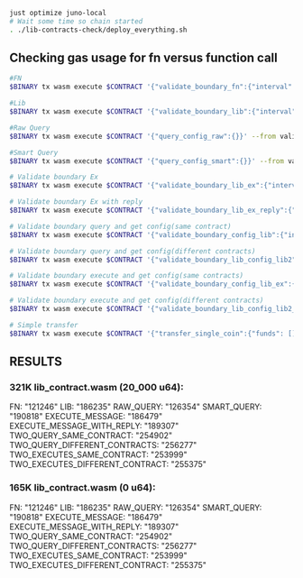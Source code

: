 ```bash
just optimize juno-local
# Wait some time so chain started
. ./lib-contracts-check/deploy_everything.sh
```

## Checking gas usage for fn versus function call
```bash
#FN
$BINARY tx wasm execute $CONTRACT '{"validate_boundary_fn":{"interval": "Once"}}' --from validator $TXFLAG -y | grep gas_used

#Lib
$BINARY tx wasm execute $CONTRACT '{"validate_boundary_lib":{"interval": "Once"}}' --from validator $TXFLAG -y | grep gas_used

#Raw Query
$BINARY tx wasm execute $CONTRACT '{"query_config_raw":{}}' --from validator $TXFLAG -y | grep gas_used

#Smart Query
$BINARY tx wasm execute $CONTRACT '{"query_config_smart":{}}' --from validator $TXFLAG -y | grep gas_used

# Validate boundary Ex
$BINARY tx wasm execute $CONTRACT '{"validate_boundary_lib_ex":{"interval": "Once"}}' --from validator $TXFLAG -y | grep gas_used

# Validate boundary Ex with reply
$BINARY tx wasm execute $CONTRACT '{"validate_boundary_lib_ex_reply":{"interval": "Once"}}' --from validator $TXFLAG -y | grep gas_used

# Validate boundary query and get config(same contract)
$BINARY tx wasm execute $CONTRACT '{"validate_boundary_config_lib":{"interval": "Once"}}' --from validator $TXFLAG -y | grep gas_used

# Validate boundary query and get config(different contracts)
$BINARY tx wasm execute $CONTRACT '{"validate_boundary_lib_config_lib2":{"interval": "Once"}}' --from validator $TXFLAG -y | grep gas_used

# Validate boundary execute and get config(same contracts)
$BINARY tx wasm execute $CONTRACT '{"validate_boundary_config_lib_ex":{"interval": "Once"}}' --from validator $TXFLAG -y | grep gas_used

# Validate boundary execute and get config(different contracts)
$BINARY tx wasm execute $CONTRACT '{"validate_boundary_lib_config_lib2_ex":{"interval": "Once"}}' --from validator $TXFLAG -y | grep gas_used

# Simple transfer
$BINARY tx wasm execute $CONTRACT '{"transfer_single_coin":{"funds": []}}' --from validator $TXFLAG -y | grep gas_used

```

## RESULTS

### 321K lib_contract.wasm (20_000 u64):
FN: "121246"
LIB: "186235"
RAW_QUERY: "126354"
SMART_QUERY: "190818"
EXECUTE_MESSAGE: "186479"
EXECUTE_MESSAGE_WITH_REPLY: "189307"
TWO_QUERY_SAME_CONTRACT: "254902"
TWO_QUERY_DIFFERENT_CONTRACTS: "256277"
TWO_EXECUTES_SAME_CONTRACT: "253999"
TWO_EXECUTES_DIFFERENT_CONTRACT: "255375"

### 165K lib_contract.wasm (0 u64):
FN: "121246"
LIB: "186235"
RAW_QUERY: "126354"
SMART_QUERY: "190818"
EXECUTE_MESSAGE: "186479"
EXECUTE_MESSAGE_WITH_REPLY: "189307"
TWO_QUERY_SAME_CONTRACT: "254902"
TWO_QUERY_DIFFERENT_CONTRACTS: "256277"
TWO_EXECUTES_SAME_CONTRACT: "253999"
TWO_EXECUTES_DIFFERENT_CONTRACT: "255375"